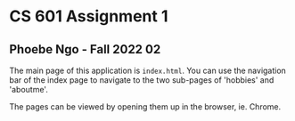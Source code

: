 # CS 601 Assignment 1
## Phoebe Ngo - Fall 2022 02

The main page of this application is `index.html`. You can use the navigation bar of the index page to navigate to the two sub-pages of 'hobbies' and 'aboutme'. 

The pages can be viewed by opening them up in the browser, ie. Chrome.
